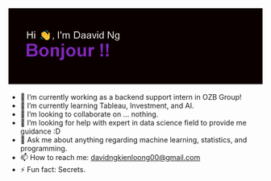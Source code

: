 <img src="https://github.com/Daavidng/Daavidng/blob/main/header.png" alt="banner that says Sarah hart Landolt - software developer, artist, designer">

- 🔭 I’m currently working as a backend support intern in OZB Group!
- 🌱 I’m currently learning Tableau, Investment, and AI.
- 👯 I’m looking to collaborate on ... nothing.
- 🤔 I’m looking for help with expert in data science field to provide me guidance :D
- 💬 Ask me about anything regarding machine learning, statistics, and programming.
- 📫 How to reach me: davidngkienloong00@gmail.com
- ⚡ Fun fact: Secrets.
